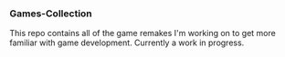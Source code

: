 ### Games-Collection

This repo contains all of the game remakes I'm working on to get more familiar with game development. Currently a work in progress.
